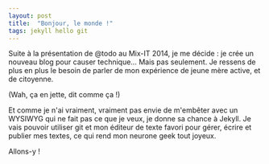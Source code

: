 ```yaml
---
layout: post
title:  "Bonjour, le monde !"
tags: jekyll hello git
---
```


Suite à la présentation de @todo au Mix-IT 2014, je me décide : je crée un nouveau blog pour causer technique… Mais pas seulement. Je ressens de plus en plus le besoin de parler de mon expérience de jeune mère active, et de citoyenne.

(Wah, ça en jette, dit comme ça !)

Et comme je n'ai vraiment, vraiment pas envie de m'embêter avec un WYSIWYG qui ne fait pas ce que je veux, je donne sa chance à Jekyll. Je vais pouvoir utiliser git et mon éditeur de texte favori pour gérer, écrire et publier mes textes, ce qui rend mon neurone geek tout joyeux.

Allons-y !
